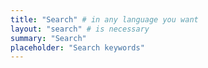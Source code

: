 ```yaml
---
title: "Search" # in any language you want
layout: "search" # is necessary
summary: "Search"
placeholder: "Search keywords"
---
```

